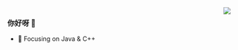 <img align="right" src="https://github-readme-stats.vercel.app/api?username=error0g&show_icons=true&icon_color=CE1D2D&text_color=718096&bg_color=ffffff&hide_title=true" />

### 你好呀 👋

- :orange_book: Focusing on Java & C++
